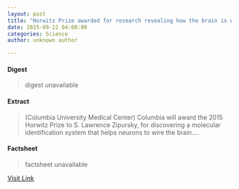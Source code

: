 ```yaml
---
layout: post
title: "Horwitz Prize awarded for research revealing how the brain is wired"
date: 2015-09-22 04:00:00
categories: Science
author: unknown author

---
```



#### Digest
>digest unavailable

#### Extract
>(Columbia University Medical Center) Columbia will award the 2015 Horwitz Prize to S. Lawrence Zipursky, for discovering a molecular identification system that helps neurons to wire the brain....

#### Factsheet
>factsheet unavailable

[Visit Link](http://www.eurekalert.org/pub_releases/2015-09/cumc-hpa092215.php)


